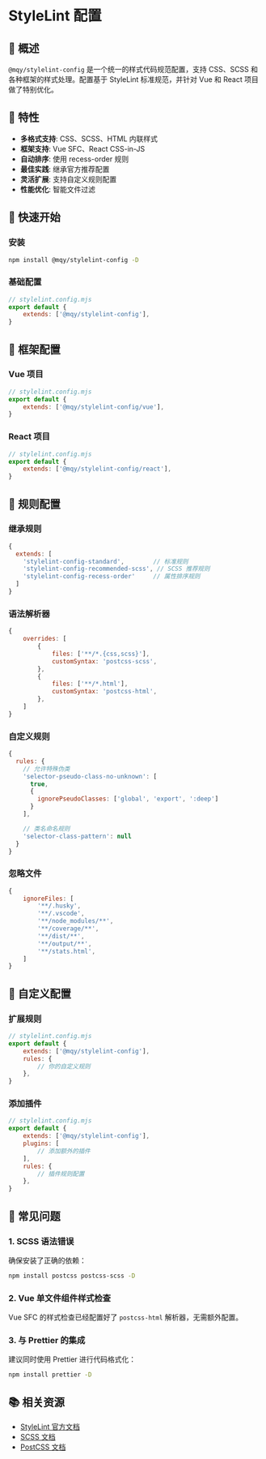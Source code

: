 # StyleLint 配置

## 📖 概述

`@mqy/stylelint-config` 是一个统一的样式代码规范配置，支持 CSS、SCSS 和各种框架的样式处理。配置基于 StyleLint 标准规范，并针对 Vue 和 React 项目做了特别优化。

## 🎯 特性

- **多格式支持**: CSS、SCSS、HTML 内联样式
- **框架支持**: Vue SFC、React CSS-in-JS
- **自动排序**: 使用 recess-order 规则
- **最佳实践**: 继承官方推荐配置
- **灵活扩展**: 支持自定义规则配置
- **性能优化**: 智能文件过滤

## 🚀 快速开始

### 安装

```bash
npm install @mqy/stylelint-config -D
```

### 基础配置

```javascript
// stylelint.config.mjs
export default {
	extends: ['@mqy/stylelint-config'],
}
```

## 📝 框架配置

### Vue 项目

```javascript
// stylelint.config.mjs
export default {
	extends: ['@mqy/stylelint-config/vue'],
}
```

### React 项目

```javascript
// stylelint.config.mjs
export default {
	extends: ['@mqy/stylelint-config/react'],
}
```

## 🔧 规则配置

### 继承规则

```javascript
{
  extends: [
    'stylelint-config-standard',        // 标准规则
    'stylelint-config-recommended-scss', // SCSS 推荐规则
    'stylelint-config-recess-order'     // 属性排序规则
  ]
}
```

### 语法解析器

```javascript
{
	overrides: [
		{
			files: ['**/*.{css,scss}'],
			customSyntax: 'postcss-scss',
		},
		{
			files: ['**/*.html'],
			customSyntax: 'postcss-html',
		},
	]
}
```

### 自定义规则

```javascript
{
  rules: {
    // 允许特殊伪类
    'selector-pseudo-class-no-unknown': [
      true,
      {
        ignorePseudoClasses: ['global', 'export', ':deep']
      }
    ],

    // 类名命名规则
    'selector-class-pattern': null
  }
}
```

### 忽略文件

```javascript
{
	ignoreFiles: [
		'**/.husky',
		'**/.vscode',
		'**/node_modules/**',
		'**/coverage/**',
		'**/dist/**',
		'**/output/**',
		'**/stats.html',
	]
}
```

## 🎨 自定义配置

### 扩展规则

```javascript
// stylelint.config.mjs
export default {
	extends: ['@mqy/stylelint-config'],
	rules: {
		// 你的自定义规则
	},
}
```

### 添加插件

```javascript
// stylelint.config.mjs
export default {
	extends: ['@mqy/stylelint-config'],
	plugins: [
		// 添加额外的插件
	],
	rules: {
		// 插件规则配置
	},
}
```

## 🚨 常见问题

### 1. SCSS 语法错误

确保安装了正确的依赖：

```bash
npm install postcss postcss-scss -D
```

### 2. Vue 单文件组件样式检查

Vue SFC 的样式检查已经配置好了 `postcss-html` 解析器，无需额外配置。

### 3. 与 Prettier 的集成

建议同时使用 Prettier 进行代码格式化：

```bash
npm install prettier -D
```

## 📚 相关资源

- [StyleLint 官方文档](https://stylelint.io/)
- [SCSS 文档](https://sass-lang.com/)
- [PostCSS 文档](https://postcss.org/)
